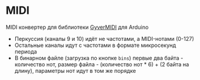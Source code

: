 # MIDI
MIDI конвертер для библиотеки [GyverMIDI](https://github.com/GyverLibs/GyverMIDI) для Arduino

- Перкуссия (каналы 9 и 10) идёт не частотами, а MIDI-нотами (0-127)
- Остальные каналы идут с частотами в формате микросекунд периода
- В бинарном файле (загрузка по кнопке `bins`) первые два байта - количество нот, размер файла - (количество нот * 6) + (2 байта на длину), параметры нот идут в том же порядке